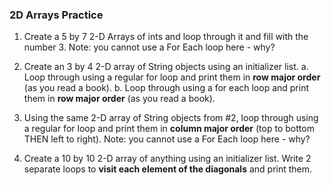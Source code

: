 ### 2D Arrays Practice

1. Create a 5 by 7 2-D Arrays of ints and loop through it and fill with the number 3.  Note: you cannot use a For Each loop here - why?

2. Create an 3 by 4 2-D array of String objects using an initializer list.
  a. Loop through using a regular for loop and print them in **row major order** (as you read a book). 
  b. Loop through using a for each loop and print them in **row major order** (as you read a book). 

3. Using the same 2-D array of String objects from #2, loop through using a regular for loop and print them in **column major order** (top to bottom THEN left to right). Note: you cannot use a For Each loop here - why?

4. Create a 10 by 10 2-D array of anything using an initializer list.  Write 2 separate loops to **visit each element of the diagonals** and print them.
